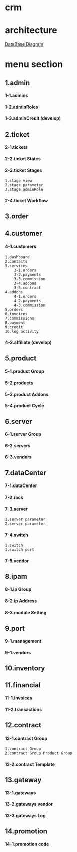 # crm

# architecture
[DataBase Diagram](https://dbdiagram.io/d/5ea57ee339d18f5553fe3a4c)


# menu section

## 1.admin
#### 1-1.admins
#### 1-2.adminRoles
#### 1-3.adminCredit (develop)

## 2.ticket
#### 2-1.tickets
#### 2-2.ticket States
#### 2-3.ticket Stages
    1.stage view
    2.stage parameter
    3.stage adminRole
#### 2-4.ticket Workflow

## 3.order

## 4.customer
#### 4-1.customers
    1.dashboard
    2.contacts
    3.services
        3-1.orders
        3-2.payments
        3-3.commission
        3-4.addons
        3-5.contract
    4.addons
        4-1.orders
        4-2.payments
        4-3.commission
    5.orders
    6.invoices
    7.commissions
    8.payment
    9.credit
    10.log activity
#### 4-2.affiliate (develop)

## 5.product
#### 5-1.product Group
#### 5-2.products
#### 5-3.product Addons
#### 5-4.product Cycle

## 6.server
#### 6-1.server Group
#### 6-2.servers 
#### 6-3.vendors 

## 7.dataCenter
#### 7-1.dataCenter
#### 7-2.rack
#### 7-3.server
    1.server parameter
    2.server parameter
#### 7-4.switch
    1.switch
    1.switch port
#### 7-5.vendor

## 8.ipam
#### 8-1.ip Group
#### 8-2.ip Address
#### 8-3.module Setting

## 9.port
#### 9-1.management 
#### 9-1.vendors 

## 10.inventory

## 11.financial
#### 11-1.invoices
#### 11-2.transactions

## 12.contract
#### 12-1.contract Group
    1.contract Group
    2.contract Group Product Group
#### 12-2.contract Template

## 13.gateway
#### 13-1.gateways
#### 13-2.gateways vendor
#### 13-3.gateways Log

## 14.promotion
#### 14-1.promotion code
